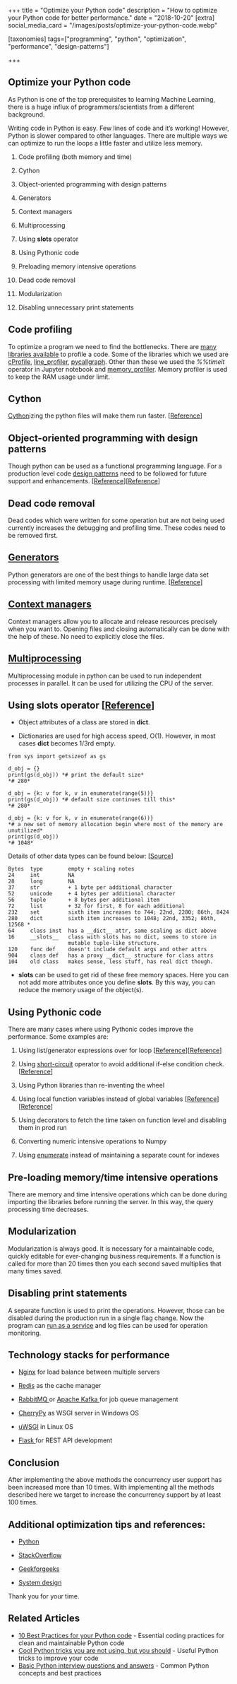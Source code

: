 +++
title = "Optimize your Python code"
description = "How to optimize your Python code for better performance."
date = "2018-10-20"
[extra]
social_media_card = "/images/posts/optimize-your-python-code.webp"

[taxonomies]
tags=["programming", "python", "optimization", "performance", "design-patterns"]

+++

## Optimize your Python code

As Python is one of the top prerequisites to learning Machine Learning, there is a huge influx of programmers/scientists from a different background.

Writing code in Python is easy. Few lines of code and it’s working! However, Python is slower compared to other languages. There are multiple ways we can optimize to run the loops a little faster and utilize less memory.

1. Code profiling (both memory and time)

1. Cython

1. Object-oriented programming with design patterns

1. Generators

1. Context managers

1. Multiprocessing

1. Using **slots** operator

1. Using Pythonic code

1. Preloading memory intensive operations

1. Dead code removal

1. Modularization

1. Disabling unnecessary print statements

## Code profiling

To optimize a program we need to find the bottlenecks. There are [many libraries available](https://stackoverflow.com/q/582336/5014656) to profile a code. Some of the libraries which we used are [cProfile](https://docs.python.org/2/library/profile.html), [line_profiler](https://github.com/rkern/line_profiler), [pycallgraph](https://github.com/gak/pycallgraph). Other than these we used the _%%timeit_ operator in Jupyter notebook and [memory_profiler](https://pypi.org/project/memory_profiler/). Memory profiler is used to keep the RAM usage under limit.

## Cython

[Cython](https://docs.cython.org/en/latest/src/userguide/language_basics.html?highlight=annotate.html)izing the python files will make them run faster. [[Reference](https://stackoverflow.com/questions/4872715/cythonize-a-python-function-to-make-it-faster#5033066)]

## Object-oriented programming with design patterns

Though python can be used as a functional programming language. For a production level code [design patterns](https://github.com/faif/python-patterns) need to be followed for future support and enhancements. [[Reference](https://legacy.python.org/workshops/1997-10/proceedings/savikko.html)][[Reference](https://www.toptal.com/python/python-design-patterns)]

## Dead code removal

Dead codes which were written for some operation but are not being used currently increases the debugging and profiling time. These codes need to be removed first.

## [Generators](https://www.python.org/dev/peps/pep-0255/)

Python generators are one of the best things to handle large data set processing with limited memory usage during runtime. [[Reference](https://stackoverflow.com/a/231855/5014656)]

## [Context managers](https://book.pythontips.com/en/latest/context_managers.html)

Context managers allow you to allocate and release resources precisely when you want to. Opening files and closing automatically can be done with the help of these. No need to explicitly close the files.

## [Multiprocessing](https://pypi.org/project/multiprocessing/)

Multiprocessing module in python can be used to run independent processes in parallel. It can be used for utilizing the CPU of the server.

## Using **slots** operator [[Reference](https://stackoverflow.com/a/8117194/5014656)]

- Object attributes of a class are stored in **dict**.

- Dictionaries are used for high access speed, O(1). However, in most cases **dict** becomes 1/3rd empty.

```
from sys import getsizeof as gs

d_obj = {}
print(gs(d_obj)) *# print the default size*
*# 280*

d_obj = {k: v for k, v in enumerate(range(5))}
print(gs(d_obj)) *# default size continues till this*
*# 280*

d_obj = {k: v for k, v in enumerate(range(6))}
*# a new set of memory allocation begin where most of the memory are unutilized*
print(gs(d_obj))
*# 1048*
```

Details of other data types can be found below: [[Source](https://stackoverflow.com/a/30316760/5014656)]

```
Bytes  type        empty + scaling notes
24     int         NA
28     long        NA
37     str         + 1 byte per additional character
52     unicode     + 4 bytes per additional character
56     tuple       + 8 bytes per additional item
72     list        + 32 for first, 8 for each additional
232    set         sixth item increases to 744; 22nd, 2280; 86th, 8424
280    dict        sixth item increases to 1048; 22nd, 3352; 86th, 12568 *
64     class inst  has a __dict__ attr, same scaling as dict above
16     __slots__   class with slots has no dict, seems to store in
                   mutable tuple-like structure.
120    func def    doesn't include default args and other attrs
904    class def   has a proxy __dict__ structure for class attrs
104    old class   makes sense, less stuff, has real dict though.
```

- **slots** can be used to get rid of these free memory spaces. Here you can not add more attributes once you define **slots**. By this way, you can reduce the memory usage of the object(s).

## Using Pythonic code

There are many cases where using Pythonic codes improve the performance. Some examples are:

1. Using list/generator expressions over for loop [[Reference](https://stackoverflow.com/q/1247486/5014656)][[Reference](https://www.u.arizona.edu/~erdmann/mse350/topics/list_comprehensions.html)]

1. Using [short-circuit](https://docs.python.org/3/library/stdtypes.html#boolean-operations-and-or-not) operator to avoid additional if-else condition check. [[Reference](https://stackoverflow.com/a/14892812/5014656)]

1. Using Python libraries than re-inventing the wheel

1. Using local function variables instead of global variables [[Reference](https://stackoverflow.com/q/12397984/5014656)][[Reference](https://www.python-course.eu/python3_global_vs_local_variables.php)]

1. Using decorators to fetch the time taken on function level and disabling them in prod run

1. Converting numeric intensive operations to Numpy

1. Using [enumerate](https://stackoverflow.com/q/22171558/5014656) instead of maintaining a separate count for indexes

## Pre-loading memory/time intensive operations

There are memory and time intensive operations which can be done during importing the libraries before running the server. In this way, the query processing time decreases.

## Modularization

Modularization is always good. It is necessary for a maintainable code, quickly editable for ever-changing business requirements. If a function is called for more than 20 times then you each second saved multiplies that many times saved.

## Disabling print statements

A separate function is used to print the operations. However, those can be disabled during the production run in a single flag change. Now the program can [run as a service](https://nssm.cc/usage) and log files can be used for operation monitoring.

## Technology stacks for performance

- [Nginx](https://nginx.org/) for load balance between multiple servers

- [Redis](https://redis.io/) as the cache manager

- [RabbitMQ ](https://www.rabbitmq.com/)or [Apache Kafka ](https://kafka.apache.org/)for job queue management

- [CherryPy](https://github.com/cherrypy/cheroot) as WSGI server in Windows OS

- [uWSGI](https://uwsgi-docs.readthedocs.io/en/latest/) in Linux OS

- [Flask ](https://github.com/pallets/flask)for REST API development

## Conclusion

After implementing the above methods the concurrency user support has been increased more than 10 times. With implementing all the methods described here we target to increase the concurrency support by at least 100 times.

## Additional optimization tips and references:

- [Python](https://wiki.python.org/moin/PythonSpeed/PerformanceTips)

- [StackOverflow](https://stackoverflow.com/questions/7165465/optimizing-python-code)

- [Geekforgeeks](https://www.geeksforgeeks.org/optimization-tips-python-code/)

- [System design](https://github.com/donnemartin/system-design-primer)

Thank you for your time.

## Related Articles

- [10 Best Practices for your Python code](@/blog/10-best-practices-for-your-python-code.md) - Essential coding practices for clean and maintainable Python code
- [Cool Python tricks you are not using, but you should](@/blog/cool-python-tricks-you-are-not-using-but-you-should.md) - Useful Python tricks to improve your code
- [Basic Python interview questions and answers](@/blog/basic-python-questions.md) - Common Python concepts and best practices
